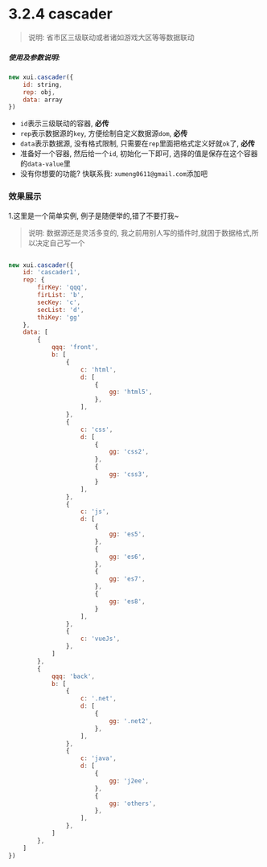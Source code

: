 <link rel="stylesheet" type="text/css" href="../assets/xui.css">
<script type="text/javascript" src="../assets/xui.js"></script>

# 3.2.4 cascader

>说明: 省市区三级联动或者诸如游戏大区等等数据联动

##### 使用及参数说明:
```js
new xui.cascader({
	id: string,
	rep: obj,
	data: array
})
```
* `id`表示三级联动的容器, **必传**
* `rep`表示数据源的`key`, 方便绘制自定义数据源`dom`, **必传**
* `data`表示数据源, 没有格式限制, 只需要在`rep`里面把格式定义好就`ok`了, **必传**
* 准备好一个容器, 然后给一个`id`, 初始化一下即可, 选择的值是保存在这个容器的`data-value`里
* 没有你想要的功能? 快联系我: `xumeng0611@gmail.com`添加吧

### 效果展示

1.这里是一个简单实例, 例子是随便举的,错了不要打我~

>说明: 数据源还是灵活多变的, 我之前用别人写的插件时,就困于数据格式,所以决定自己写一个

<div id="cascader1"></div>

<style type="text/css">
#cascader1{
    display: flex;
	align-items: center;
}
</style>

<script type="text/javascript">
new xui.cascader({
	id: 'cascader1',
	rep: {
		firKey: 'qqq',
		firList: 'b',
		secKey: 'c',
		secList: 'd',
		thiKey: 'gg'
	},
	data: [
		{
			qqq: 'front',
			b: [
				{
					c: 'html',
					d: [
						{
							gg: 'html5',
						},
					],
				},
				{
					c: 'css',
					d: [
						{
							gg: 'css2',
						},
						{
							gg: 'css3',
						}
					],
				},
				{
					c: 'js',
					d: [
						{
							gg: 'es5',
						},
						{
							gg: 'es6',
						},
						{
							gg: 'es7',
						},
						{
							gg: 'es8',
						}
					],
				},
				{
					c: 'vueJs',
				},
			]
		},
		{
			qqq: 'back',
			b: [
				{
					c: '.net',
					d: [
						{
							gg: '.net2',
						},
					],
				},
				{
					c: 'java',
					d: [
						{
							gg: 'j2ee',
						},
						{
							gg: 'others',
						},
					],
				},
			]
		},
	]
})
</script>

```js
new xui.cascader({
	id: 'cascader1',
	rep: {
		firKey: 'qqq',
		firList: 'b',
		secKey: 'c',
		secList: 'd',
		thiKey: 'gg'
	},
	data: [
		{
			qqq: 'front',
			b: [
				{
					c: 'html',
					d: [
						{
							gg: 'html5',
						},
					],
				},
				{
					c: 'css',
					d: [
						{
							gg: 'css2',
						},
						{
							gg: 'css3',
						}
					],
				},
				{
					c: 'js',
					d: [
						{
							gg: 'es5',
						},
						{
							gg: 'es6',
						},
						{
							gg: 'es7',
						},
						{
							gg: 'es8',
						}
					],
				},
				{
					c: 'vueJs',
				},
			]
		},
		{
			qqq: 'back',
			b: [
				{
					c: '.net',
					d: [
						{
							gg: '.net2',
						},
					],
				},
				{
					c: 'java',
					d: [
						{
							gg: 'j2ee',
						},
						{
							gg: 'others',
						},
					],
				},
			]
		},
	]
})
```